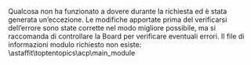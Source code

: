Qualcosa non ha funzionato a dovere durante la richiesta ed è stata generata un’eccezione. Le modifiche apportate prima del verificarsi dell’errore sono state corrette nel modo migliore possibile, ma si raccomanda di controllare la Board per verificare eventuali errori.
Il file di informazioni modulo richiesto non esiste: \astaffit\toptentopics\acp\main_module
